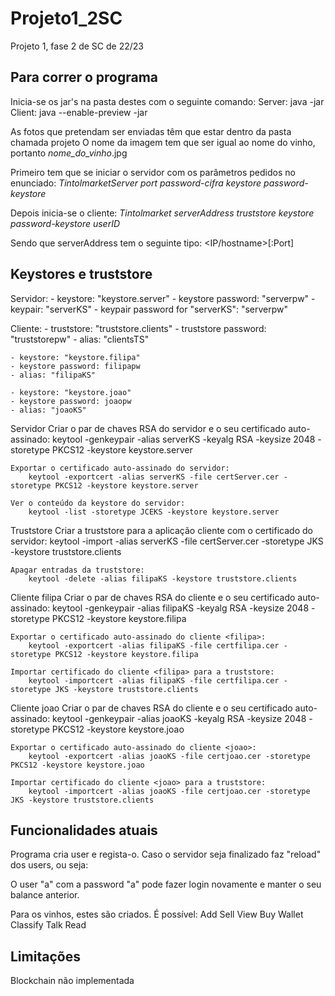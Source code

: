 # Projeto1_2SC
Projeto 1, fase 2 de SC de 22/23

## Para correr o programa
Inicia-se os jar's na pasta destes com o seguinte comando:
Server: java -jar <nome do jar>
Client: java --enable-preview -jar <nome do jar>

As fotos que pretendam ser enviadas têm que estar dentro da pasta chamada projeto
O nome da imagem tem que ser igual ao nome do vinho, portanto *nome_do_vinho*.jpg

Primeiro tem que se iniciar o servidor com os parâmetros pedidos no enunciado:
*TintolmarketServer port password-cifra keystore password-keystore*

Depois inicia-se o cliente:
*Tintolmarket serverAddress truststore keystore password-keystore userID*

Sendo que serverAddress tem o seguinte tipo: <IP/hostname>[:Port]

## Keystores e truststore
Servidor:
    - keystore: "keystore.server"
    - keystore password: "serverpw"
    - keypair: "serverKS"
    - keypair password for "serverKS": "serverpw"

Cliente:
    - truststore: "truststore.clients"
    - truststore password: "truststorepw"
    - alias: "clientsTS"

    - keystore: "keystore.filipa"
    - keystore password: filipapw
    - alias: "filipaKS"

    - keystore: "keystore.joao"
    - keystore password: joaopw
    - alias: "joaoKS"

Servidor
    Criar o par de chaves RSA do servidor e o seu certificado auto-assinado:
        keytool -genkeypair -alias serverKS -keyalg RSA -keysize 2048 -storetype PKCS12 -keystore keystore.server

    Exportar o certificado auto-assinado do servidor:
        keytool -exportcert -alias serverKS -file certServer.cer -storetype PKCS12 -keystore keystore.server

    Ver o conteúdo da keystore do servidor:
        keytool -list -storetype JCEKS -keystore keystore.server
Truststore
    Criar a truststore para a aplicação cliente com o certificado do servidor:
        keytool -import -alias serverKS -file certServer.cer -storetype JKS -keystore truststore.clients
 
    Apagar entradas da truststore:
        keytool -delete -alias filipaKS -keystore truststore.clients

Cliente filipa
    Criar o par de chaves RSA do cliente <filipa> e o seu certificado auto-assinado:
        keytool -genkeypair -alias filipaKS -keyalg RSA -keysize 2048 -storetype PKCS12 -keystore keystore.filipa
    
    Exportar o certificado auto-assinado do cliente <filipa>:
        keytool -exportcert -alias filipaKS -file certfilipa.cer -storetype PKCS12 -keystore keystore.filipa
    
    Importar certificado do cliente <filipa> para a truststore:
        keytool -importcert -alias filipaKS -file certfilipa.cer -storetype JKS -keystore truststore.clients

Cliente joao
    Criar o par de chaves RSA do cliente <joao> e o seu certificado auto-assinado:
        keytool -genkeypair -alias joaoKS -keyalg RSA -keysize 2048 -storetype PKCS12 -keystore keystore.joao
    
    Exportar o certificado auto-assinado do cliente <joao>:
        keytool -exportcert -alias joaoKS -file certjoao.cer -storetype PKCS12 -keystore keystore.joao
    
    Importar certificado do cliente <joao> para a truststore:
        keytool -importcert -alias joaoKS -file certjoao.cer -storetype JKS -keystore truststore.clients


## Funcionalidades atuais

Programa cria user e regista-o. Caso o servidor seja finalizado faz "reload" dos users, ou seja:

O user "a" com a password "a" pode fazer login novamente e manter o seu balance anterior.

Para os vinhos, estes são criados.
É possível:
Add
Sell
View
Buy
Wallet
Classify
Talk
Read

## Limitações

Blockchain não implementada